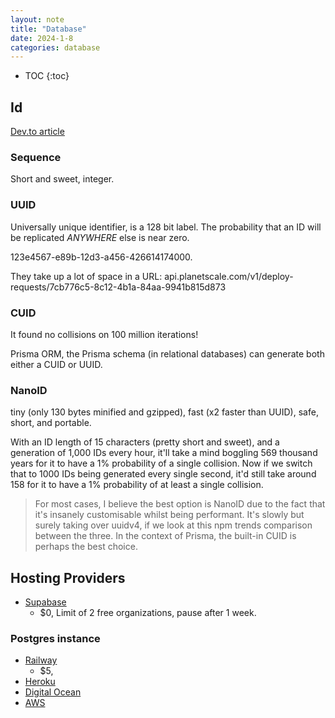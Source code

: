 ```yaml
---
layout: note
title: "Database"
date: 2024-1-8
categories: database
---
```


- TOC
{:toc}

## Id

[Dev.to article](https://dev.to/harshhhdev/uuidguid-cuid-nanoid-whats-the-difference-5dj1)

### Sequence

Short and sweet, integer.

### UUID

Universally unique identifier, is a 128 bit label. The probability that an ID will be replicated *ANYWHERE* else is near zero.

123e4567-e89b-12d3-a456-426614174000.

They take up a lot of space in a URL: api.planetscale.com/v1/deploy-requests/7cb776c5-8c12-4b1a-84aa-9941b815d873

### CUID

It found no collisions on 100 million iterations!

Prisma ORM, the Prisma schema (in relational databases) can generate both either a CUID or UUID.

### NanoID

tiny (only 130 bytes minified and gzipped), fast (x2 faster than UUID), safe, short, and portable.

With an ID length of 15 characters (pretty short and sweet), and a generation of 1,000 IDs every hour, it'll take a mind boggling 569 thousand years for it to have a 1% probability of a single collision. Now if we switch that to 1000 IDs being generated every single second, it'd still take around 158 for it to have a 1% probability of at least a single collision.

 > For most cases, I believe the best option is NanoID due to the fact that it's insanely customisable whilst being performant. It's slowly but surely taking over uuidv4, if we look at this npm trends comparison between the three. In the context of Prisma, the built-in CUID is perhaps the best choice.

## Hosting Providers

- [Supabase](https://supabase.com)
  - $0, Limit of 2 free organizations, pause after 1 week.

### Postgres instance

- [Railway](https://railway.app/)
  - $5,
- [Heroku](https://www.heroku.com/postgres)
- [Digital Ocean](https://www.digitalocean.com/products/managed-databases)
- [AWS](https://aws.amazon.com/rds/postgresql/)
